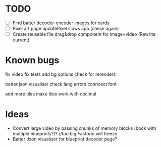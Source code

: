 
# TODO
- [ ] Find batter decoder-encoder images for cards
- [ ] Pixel art page updatePixel slows app (check again)
- [ ] Create reusable file drag&drop component for image+video (Rewrite current)
# Known bugs



fix video
fix tests
add bg options
check for rerenders

better json visualiser
check lang errors
conncect font

add more tiles
make tiles work with decimal


# Ideas
- Convert large video by passing chunks of memory blocks (book with multiple blueprints?)?  //too big.Factorio will freeze
- Batter Json visualizer for blueprint decoder pege?